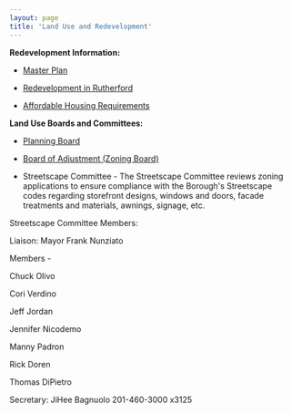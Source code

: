 ```yaml
---
layout: page
title: 'Land Use and Redevelopment'
---
```



**Redevelopment Information:** 

- [Master Plan](/committees/planning-board/master-plan/)

- [Redevelopment in Rutherford](./areas-of-redevelopment/)

- [Affordable Housing Requirements](./affordable-housing/)


**Land Use Boards and Committees:** 

- [Planning Board](/committees/planning-board/)

- [Board of Adjustment (Zoning Board)](/committees/board-of-adjustment/)

- Streetscape Committee - The Streetscape Committee reviews zoning applications to ensure compliance with the Borough's Streetscape codes regarding storefront designs, windows and doors, facade treatments and materials, awnings, signage, etc. 

Streetscape Committee Members:

Liaison: Mayor Frank Nunziato

Members -

Chuck Olivo

Cori Verdino

Jeff Jordan

Jennifer Nicodemo

Manny Padron

Rick Doren

Thomas DiPietro

Secretary: JiHee Bagnuolo 201-460-3000  x3125
